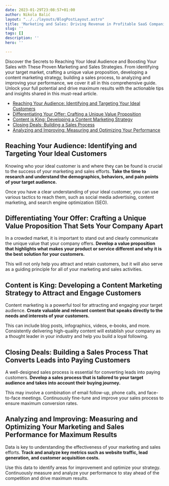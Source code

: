```yaml
---
date: 2023-01-29T23:08:57+01:00
author: Nikola Balić
layout: "../../layouts/BlogPostLayout.astro"
title: 'Marketing and Sales: Driving Revenue in Profitable SaaS Companies'
slug: ''
tags: []
description: ''
hero: ''

---
```

Discover the Secrets to Reaching Your Ideal Audience and Boosting Your Sales with These Proven Marketing and Sales Strategies. From identifying your target market, crafting a unique value proposition, developing a content marketing strategy, building a sales process, to analyzing and improving your performance, we cover it all in this comprehensive guide. Unlock your full potential and drive maximum results with the actionable tips and insights shared in this must-read article.

- [Reaching Your Audience: Identifying and Targeting Your Ideal Customers](#reaching-your-audience)
- [Differentiating Your Offer: Crafting a Unique Value Proposition](#differentiating-your-offer)
- [Content is King: Developing a Content Marketing Strategy](#content-is-king)
- [Closing Deals: Building a Sales Process](#closing-deals)
- [Analyzing and Improving: Measuring and Optimizing Your Performance](#analyzing-and-improving)


## Reaching Your Audience: Identifying and Targeting Your Ideal Customers

Knowing who your ideal customer is and where they can be found is crucial to the success of your marketing and sales efforts. **Take the time to research and understand the demographics, behaviors, and pain points of your target audience.**

Once you have a clear understanding of your ideal customer, you can use various tactics to reach them, such as social media advertising, content marketing, and search engine optimization (SEO).

## Differentiating Your Offer: Crafting a Unique Value Proposition That Sets Your Company Apart

In a crowded market, it is important to stand out and clearly communicate the unique value that your company offers. **Develop a value proposition that highlights what makes your product or service different and why it is the best solution for your customers.**

This will not only help you attract and retain customers, but it will also serve as a guiding principle for all of your marketing and sales activities.

## Content is King: Developing a Content Marketing Strategy to Attract and Engage Customers

Content marketing is a powerful tool for attracting and engaging your target audience. **Create valuable and relevant content that speaks directly to the needs and interests of your customers.**

This can include blog posts, infographics, videos, e-books, and more. Consistently delivering high-quality content will establish your company as a thought leader in your industry and help you build a loyal following.

## Closing Deals: Building a Sales Process That Converts Leads into Paying Customers

A well-designed sales process is essential for converting leads into paying customers. **Develop a sales process that is tailored to your target audience and takes into account their buying journey.**

This may involve a combination of email follow-up, phone calls, and face-to-face meetings. Continuously fine-tune and improve your sales process to ensure maximum conversion rates.

## Analyzing and Improving: Measuring and Optimizing Your Marketing and Sales Performance for Maximum Results

Data is key to understanding the effectiveness of your marketing and sales efforts. **Track and analyze key metrics such as website traffic, lead generation, and customer acquisition costs.**

Use this data to identify areas for improvement and optimize your strategy. Continuously measure and analyze your performance to stay ahead of the competition and drive maximum results.